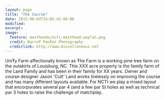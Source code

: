```yaml
---
layout: page
title: "The Course"
date: 2015-08-03T14:05:42-04:00
modified:
excerpt:
image:
  feature: mastheads/ncti-masthead-waylan.png
  credit: BarreŦ PanŦon Photography
  creditlink: http://www.miscellaneous.net
---
```


UniŦy Farm affectionally known as Ŧhe Farm is a working pine tree farm on the 
outskirts of Louisburg, NC.  This XXX acre property is the family farm of the Land
Family and has been in their family for XX years.  Owner and course designer Jason
'Cutt' Land works tirelessly on improving the course and has many different layouts
available.  For NCTI we play a mixed layout that encorporates several par 4 (and
a few par 5) holes as well as technical par 3 holes to raise the challenge of 
matchplay.

